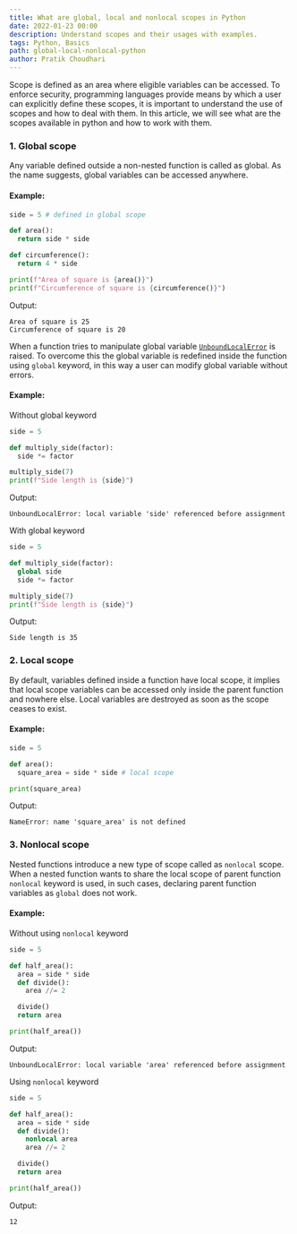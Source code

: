 ```yaml
---
title: What are global, local and nonlocal scopes in Python
date: 2022-01-23 00:00
description: Understand scopes and their usages with examples.
tags: Python, Basics
path: global-local-nonlocal-python
author: Pratik Choudhari
---
```


Scope is defined as an area where eligible variables can be accessed. To enforce security, programming languages provide means by which a user can explicitly define these scopes, it is important to understand the use of scopes and how to deal with them. In this article, we will see what are the scopes available in python and how to work with them.

### 1. Global scope

Any variable defined outside a non-nested function is called as global. As the name suggests, global variables can be accessed anywhere.

#### Example:

```python
side = 5 # defined in global scope

def area():
  return side * side

def circumference():
  return 4 * side

print(f"Area of square is {area()}")
print(f"Circumference of square is {circumference()}")
```

Output:

```console
Area of square is 25
Circumference of square is 20
```

When a function tries to manipulate global variable [`UnboundLocalError`](https://docs.python.org/3.3/library/exceptions.html#UnboundLocalError) is raised. To overcome this the global variable is redefined inside the function using  `global` keyword, in this way a user can modify global variable without errors.

#### Example:

Without global keyword

```python
side = 5

def multiply_side(factor):
  side *= factor

multiply_side(7)
print(f"Side length is {side}")
```

Output:

```console
UnboundLocalError: local variable 'side' referenced before assignment
```

With global keyword

```python
side = 5

def multiply_side(factor):
  global side
  side *= factor

multiply_side(7)
print(f"Side length is {side}")
```

Output:

```console
Side length is 35
```

### 2. Local scope

By default, variables defined inside a function have local scope, it implies that local scope variables can be accessed only inside the parent function and nowhere else. Local variables are destroyed as soon as the scope ceases to exist.

#### Example:

```python
side = 5

def area():
  square_area = side * side # local scope

print(square_area)
```

Output:

```console
NameError: name 'square_area' is not defined
```

### 3. Nonlocal scope

Nested functions introduce a new type of scope called as `nonlocal` scope. 
When a nested function wants to share the local scope of parent function `nonlocal` keyword is used, in such cases, declaring parent function variables as `global` does not work.

#### Example:

Without using `nonlocal` keyword

```python
side = 5

def half_area():
  area = side * side
  def divide():
    area //= 2

  divide()
  return area

print(half_area())
```

Output:

```console
UnboundLocalError: local variable 'area' referenced before assignment
```

Using `nonlocal` keyword

```python
side = 5

def half_area():
  area = side * side
  def divide():
    nonlocal area
    area //= 2

  divide()
  return area

print(half_area())
```

Output:

```console
12
```

